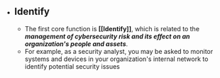 - ## Identify
	- The first core function is **[[Identify]]**, which is related to the ***management of cybersecurity risk and its effect on an organization's people and assets***. 
	- For example, as a security analyst, you may be asked to monitor systems and devices in your organization's internal network to identify potential security issues 